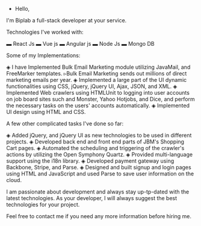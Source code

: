 - Hello,

I'm Biplab a full-stack developer at your service.

Technologies I've worked with:


▬ React Js
▬ Vue js
▬ Angular js
▬ Node Js
▬ Mongo DB

Some of my Implementations:

◈ I have Implemented Bulk Email Marketing module utilizing JavaMail, and FreeMarker templates.
▹Bulk Email Marketing sends out millions of direct marketing emails per year.
◈ Implemented a large part of the UI dynamic functionalities using CSS, jQuery, jQuery UI, Ajax, JSON, and XML.
◈ Implemented Web crawlers using HTMLUnit to logging into user accounts on job board sites such and Monster, Yahoo Hotjobs, and Dice, and perform the necessary tasks on the users' accounts automatically.
◈ Implemented UI design using HTML and CSS.

A few other complicated tasks I've done so far:

◈ Added jQuery, and jQuery UI as new technologies to be used in different projects.
◈ Developed back end and front end parts of JBM's Shopping Cart pages.
◈ Automated the scheduling and triggering of the crawler's actions by utilizing the Open Symphony Quartz.
◈ Provided multi-language support using the i18n library.
◈ Developed payment gateway using Backbone, Stripe, and Parse.
◈ Designed and built signup and login pages using HTML and JavaScript and used Parse to save user information on the cloud.

I am passionate about development and always stay up-tp-dated with the latest technologies. As your developer, I will always suggest the best technologies for your project.

Feel free to contact me if you need any more information before hiring me.
